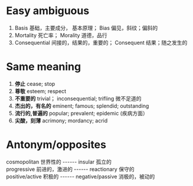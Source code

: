 # Easy ambiguous     
1. Basis 基础，主要成分， 基本原理；   Bias 偏见，斜纹；偏斜的      
2. Mortality 死亡率；  Morality 道德，品行      
3. Consequential 间接的，结果的，重要的；   Consequent 结果；随之发生的    


# Same meaning      
1. <b>停止</b>    cease;     stop   
2. <b>尊敬</b>    esteem;     respect   
3. <b>不重要的</b>  trivial；   inconsequential;    trifling 微不足道的    
4. <b>杰出的，有名的</b> eminent;    famous;     splendid;    outstanding       
5. <b>流行的,普遍的</b> popular;   prevalent;   epidemic (疾病方面）    
6. <b>尖酸，刻薄</b> acrimony;     mordancy;    acrid  
   
# Antonym/opposites    
cosmopolitan 世界性的 ------ insular 孤立的   
progressive 前进的，激进的 ------ reactionary 保守的    
positive/active 积极的 ------ negative/passive 消极的，被动的    


